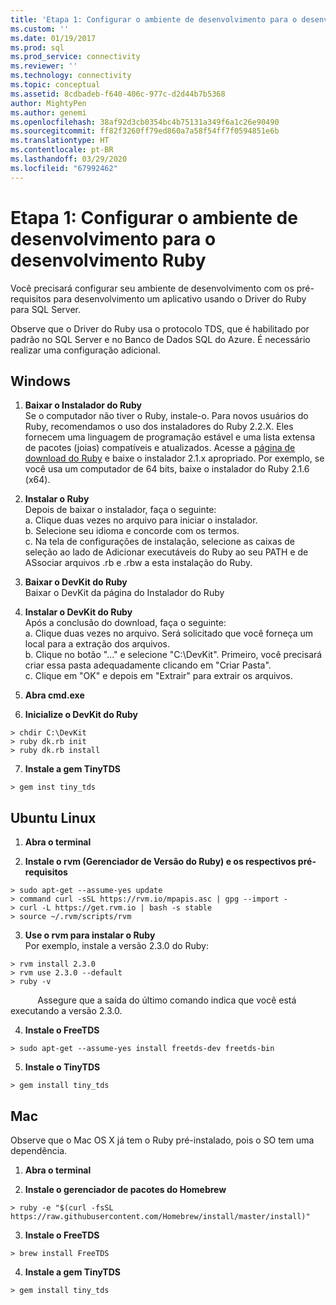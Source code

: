 ```yaml
---
title: 'Etapa 1: Configurar o ambiente de desenvolvimento para o desenvolvimento de Ruby | Microsoft Docs'
ms.custom: ''
ms.date: 01/19/2017
ms.prod: sql
ms.prod_service: connectivity
ms.reviewer: ''
ms.technology: connectivity
ms.topic: conceptual
ms.assetid: 8cdbadeb-f640-406c-977c-d2d44b7b5368
author: MightyPen
ms.author: genemi
ms.openlocfilehash: 38af92d3cb0354bc4b75131a349f6a1c26e90490
ms.sourcegitcommit: ff82f3260ff79ed860a7a58f54ff7f0594851e6b
ms.translationtype: HT
ms.contentlocale: pt-BR
ms.lasthandoff: 03/29/2020
ms.locfileid: "67992462"
---
```

# <a name="step-1-configure-development-environment-for-ruby-development"></a>Etapa 1: Configurar o ambiente de desenvolvimento para o desenvolvimento Ruby
Você precisará configurar seu ambiente de desenvolvimento com os pré-requisitos para desenvolvimento um aplicativo usando o Driver do Ruby para SQL Server.    
  
Observe que o Driver do Ruby usa o protocolo TDS, que é habilitado por padrão no SQL Server e no Banco de Dados SQL do Azure.  É necessário realizar uma configuração adicional.  
  
  
## <a name="windows"></a>Windows  
  
1.  **Baixar o Instalador do Ruby**  
Se o computador não tiver o Ruby, instale-o. Para novos usuários do Ruby, recomendamos o uso dos instaladores do Ruby 2.2.X. Eles fornecem uma linguagem de programação estável e uma lista extensa de pacotes (joias) compatíveis e atualizados. Acesse a [página de download do Ruby](https://rubyinstaller.org/downloads/) e baixe o instalador 2.1.x apropriado. Por exemplo, se você usa um computador de 64 bits, baixe o instalador do Ruby 2.1.6 (x64).   
  
2.  **Instalar o Ruby**  
Depois de baixar o instalador, faça o seguinte:  
a. Clique duas vezes no arquivo para iniciar o instalador.  
b. Selecione seu idioma e concorde com os termos.  
c.  Na tela de configurações de instalação, selecione as caixas de seleção ao lado de Adicionar executáveis do Ruby ao seu PATH e de ASsociar arquivos .rb e .rbw a esta instalação do Ruby.  
  
3.  **Baixar o DevKit do Ruby**  
Baixar o DevKit da página do Instalador do Ruby  
  
4.  **Instalar o DevKit do Ruby**  
Após a conclusão do download, faça o seguinte:  
a. Clique duas vezes no arquivo. Será solicitado que você forneça um local para a extração dos arquivos.  
b. Clique no botão "..." e selecione "C:\DevKit". Primeiro, você precisará criar essa pasta adequadamente clicando em "Criar Pasta".  
c. Clique em "OK" e depois em "Extrair" para extrair os arquivos.  
  
5. **Abra cmd.exe**  
  
6. **Inicialize o DevKit do Ruby**  
```  
> chdir C:\DevKit  
> ruby dk.rb init  
> ruby dk.rb install  
```  
  
7.  **Instale a gem TinyTDS**  
```  
> gem inst tiny_tds
```  
  
## <a name="ubuntu-linux"></a>Ubuntu Linux  
  
1. **Abra o terminal**  
  
2. **Instale o rvm (Gerenciador de Versão do Ruby) e os respectivos pré-requisitos**  
```  
> sudo apt-get --assume-yes update  
> command curl -sSL https://rvm.io/mpapis.asc | gpg --import -  
> curl -L https://get.rvm.io | bash -s stable  
> source ~/.rvm/scripts/rvm  
```  
   
3. **Use o rvm para instalar o Ruby**  
Por exemplo, instale a versão 2.3.0 do Ruby:  
```  
> rvm install 2.3.0  
> rvm use 2.3.0 --default  
> ruby -v  
```  
&nbsp;&nbsp;&nbsp;&nbsp;&nbsp;&nbsp;&nbsp;&nbsp;&nbsp;&nbsp;&nbsp;Assegure que a saída do último comando indica que você está executando a versão 2.3.0.  
  
4.  **Instale o FreeTDS**  
```  
> sudo apt-get --assume-yes install freetds-dev freetds-bin  
```  
  
5.  **Instale o TinyTDS**  
```  
> gem install tiny_tds  
```  
  
## <a name="mac"></a>Mac  
  
Observe que o Mac OS X já tem o Ruby pré-instalado, pois o SO tem uma dependência.    
  
1.  **Abra o terminal**  
  
2. **Instale o gerenciador de pacotes do Homebrew**  
```  
> ruby -e "$(curl -fsSL https://raw.githubusercontent.com/Homebrew/install/master/install)"  
```  
  
3.  **Instale o FreeTDS**  
```  
> brew install FreeTDS  
```  
  
4.  **Instale a gem TinyTDS**  
```  
> gem install tiny_tds  
```

